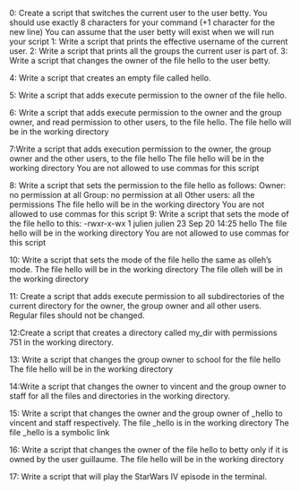 0: Create a script that switches the current user to the user betty.
    You should use exactly 8 characters for your command (+1 character for the new line)
    You can assume that the user betty will exist when we will run your script
1: Write a script that prints the effective username of the current user.
2: Write a script that prints all the groups the current user is part of.
3: Write a script that changes the owner of the file hello to the user betty.

4: Write a script that creates an empty file called hello.

5: Write a script that adds execute permission to the owner of the file hello.

6: Write a script that adds execute permission to the owner and the group owner, and read permission to other users, to the file hello.
    The file hello will be in the working directory

7:Write a script that adds execution permission to the owner, the group owner and the other users, to the file hello
    The file hello will be in the working directory
    You are not allowed to use commas for this script

8: Write a script that sets the permission to the file hello as follows:
    Owner: no permission at all
    Group: no permission at all
    Other users: all the permissions
The file hello will be in the working directory You are not allowed to use commas for this script
9: Write a script that sets the mode of the file hello to this:
-rwxr-x-wx 1 julien julien 23 Sep 20 14:25 hello
    The file hello will be in the working directory
    You are not allowed to use commas for this script

10: Write a script that sets the mode of the file hello the same as olleh’s mode.
    The file hello will be in the working directory
    The file olleh will be in the working directory

11: Create a script that adds execute permission to all subdirectories of the current directory for the owner, the group owner and all other users. Regular files should not be changed.

12:Create a script that creates a directory called my_dir with permissions 751 in the working directory.

13: Write a script that changes the group owner to school for the file hello
    The file hello will be in the working directory

14:Write a script that changes the owner to vincent and the group owner to staff for all the files and directories in the working directory.

15: Write a script that changes the owner and the group owner of _hello to vincent and staff respectively.
    The file _hello is in the working directory
    The file _hello is a symbolic link

16: Write a script that changes the owner of the file hello to betty only if it is owned by the user guillaume.
    The file hello will be in the working directory

17: Write a script that will play the StarWars IV episode in the terminal.


